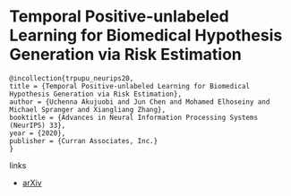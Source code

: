 # Temporal Positive-unlabeled Learning for Biomedical Hypothesis Generation via Risk Estimation

```
@incollection{trpupu_neurips20,
title = {Temporal Positive-unlabeled Learning for Biomedical Hypothesis Generation via Risk Estimation},
author = {Uchenna Akujuobi and Jun Chen and Mohamed Elhoseiny and Michael Spranger and Xiangliang Zhang},
booktitle = {Advances in Neural Information Processing Systems (NeurIPS) 33},
year = {2020},
publisher = {Curran Associates, Inc.}
}
```

links
- [arXiv](https://arxiv.org/abs/2010.01916)
